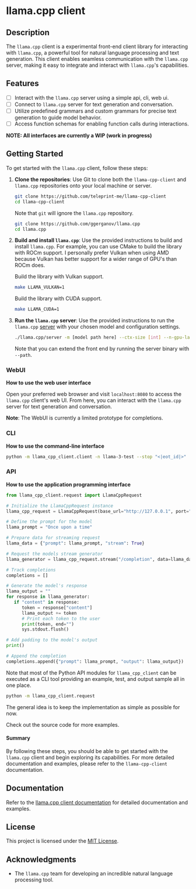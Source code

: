 # llama.cpp client

## Description

The `llama.cpp` client is a experimental front-end client library for interacting with `llama.cpp`, a powerful tool for natural language processing and text generation. This client enables seamless communication with the `llama.cpp` server, making it easy to integrate and interact with `llama.cpp`'s capabilities.

## Features

- [ ] Interact with the `llama.cpp` server using a simple api, cli, web ui.
- [ ] Connect to `llama.cpp` server for text generation and conversation.
- [ ] Utilize predefined grammars and custom grammars for precise text generation to guide model behavior.
- [ ] Access function schemas for enabling function calls during interactions.

**NOTE: All interfaces are currently a WIP (work in progress)**

## Getting Started

To get started with the `llama.cpp` client, follow these steps:

1. **Clone the repositories**: Use Git to clone both the `llama-cpp-client` and
   `llama.cpp` repositories onto your local machine or server.

   ```sh
   git clone https://github.com/teleprint-me/llama-cpp-client
   cd llama-cpp-client
   ```

   Note that `git` will ignore the `llama.cpp` repository.

   ```sh
   git clone https://github.com/ggerganov/llama.cpp
   cd llama.cpp
   ```

2. **Build and install `llama.cpp`**: Use the provided instructions to build and
   install `llama.cpp`. For example, you can use CMake to build the library with ROCm support. I personally prefer Vulkan when using AMD because Vulkan has better support for a wider range of GPU's than ROCm does.

   Build the library with Vulkan support.

   ```sh
   make LLAMA_VULKAN=1
   ```

   Build the library with CUDA support.

   ```sh
   make LLAMA_CUDA=1
   ```

3. **Run the `llama.cpp` server**: Use the provided instructions to run the
   `llama.cpp`
   [server](https://github.com/ggerganov/llama.cpp/blob/master/examples/server/README.md)
   with your chosen model and configuration settings.

   ```sh
   ./llama.cpp/server -m [model path here] --ctx-size [int] --n-gpu-layers [int] --path app
   ```

   Note that you can extend the front end by running the server binary with
   `--path`.

### WebUI

**How to use the web user interface**

Open your preferred web browser and visit `localhost:8080` to access the `llama.cpp` client's web UI. From here, you can interact with the `llama.cpp` server for text generation and conversation.

**Note**: The WebUI is currently a limited prototype for completions.

### CLI

**How to use the command-line interface**

```sh
python -m llama_cpp_client.client -n llama-3-test --stop "<|eot_id|>"
```

### API

**How to use the application programming interface**

```python
from llama_cpp_client.request import LlamaCppRequest

# Initialize the LlamaCppRequest instance
llama_cpp_request = LlamaCppRequest(base_url="http://127.0.0.1", port="8080")

# Define the prompt for the model
llama_prompt = "Once upon a time"

# Prepare data for streaming request
llama_data = {"prompt": llama_prompt, "stream": True}

# Request the models stream generator
llama_generator = llama_cpp_request.stream("/completion", data=llama_data)

# Track completions
completions = []

# Generate the model's response
llama_output = ""
for response in llama_generator:
   if "content" in response:
      token = response["content"]
      llama_output += token
      # Print each token to the user
      print(token, end="")
      sys.stdout.flush()

# Add padding to the model's output
print()

# Append the completion
completions.append({"prompt": llama_prompt, "output": llama_output})
```

Note that most of the Python API modules for `llama_cpp_client` can be executed as a CLI tool providing an example, test, and output sample all in one place.

```sh
python -m llama_cpp_client.request
```

The general idea is to keep the implementation as simple as possible for now. 

Check out the source code for more examples.

#### Summary

By following these steps, you should be able to get started with the `llama.cpp`
client and begin exploring its capabilities. For more detailed documentation and
examples, please refer to the `llama-cpp-client` documentation.

## Documentation

Refer to the [llama.cpp client documentation](/docs) for detailed documentation
and examples.

## License

This project is licensed under the [MIT License](LICENSE.md).

## Acknowledgments

- The `llama.cpp` team for developing an incredible natural language processing
  tool.
